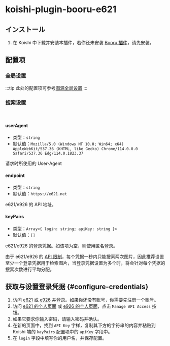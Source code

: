# koishi-plugin-booru-e621

## インストール

1. 在 Koishi 中下载并安装本插件，若你还未安装 [Booru 插件](../index.md)，请先安装。

## 配置项

### 全局设置

:::tip
此处的配置项可参考[图源全局设置](../config#图源全局设置)
:::

### 搜索设置

<br>

#### userAgent

- 类型：`string`
- 默认值：`Mozilla/5.0 (Windows NT 10.0; Win64; x64) AppleWebKit/537.36 (KHTML, like Gecko) Chrome/114.0.0.0 Safari/537.36 Edg/114.0.1823.37`

请求时所使用的 User-Agent

#### endpoint

- 类型：`string`
- 默认值：`https://e621.net`

e621/e926 的 API 地址。

#### keyPairs

- 类型：`Array<{ login: string; apiKey: string }>`
- 默认值：`[]`

e621/e926 的登录凭据。如该项为空，则使用匿名登录。

由于 e621/e926 的 [API 限制](https://e621.net/help/api)，每个凭据一秒内只能搜索两次图片，因此推荐设置至少一个登录凭据用于检索图片，当登录凭据设置为多个时，将会针对每个凭据的搜索次数进行平均分配。

## 获取与设置登录凭据 {#configure-credentials}

1. 访问 [e621](https://e621.net/) 或 [e926](https://e926.net/) 并登录。如果你还没有账号，你需要先注册一个账号。
1. 访问 [e621 的个人页面](https://e621.net/users/home) 或 [e926 的个人页面](https://e926.net/users/home)，点击 `Manage API Access` 按钮。
1. 如果它要求你输入密码，请输入密码并确认。
1. 在新的页面中，找到 `API Key` 字样，复制其下方的字符串的内容并粘贴到 Koishi 端的 `kayPairs` 配置项中的 `apiKey` 字段中。
1. 在 `login` 字段中填写你的用户名，并保存配置。
